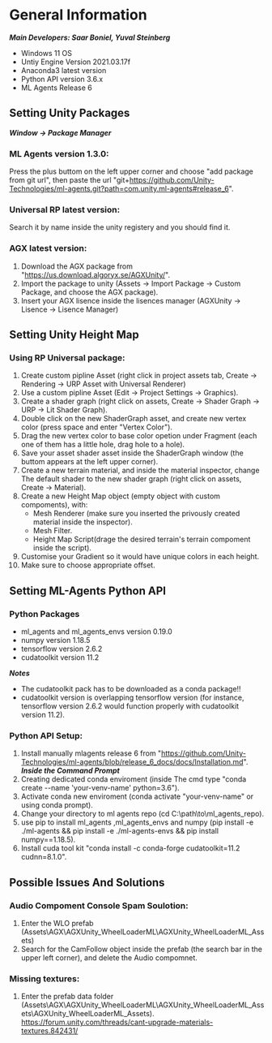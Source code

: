 # General Information

***Main Developers: Saar Boniel, Yuval Steinberg***

- Windows 11 OS
- Untiy Engine Version 2021.03.17f
- Anaconda3 latest version
- Python API version 3.6.x
- ML Agents Release 6

## Setting Unity Packages

__*Window -> Package Manager*__
### ML Agents version 1.3.0: 
Press the plus buttom on the left upper corner and choose "add package from git url", 
then paste the url "git+https://github.com/Unity-Technologies/ml-agents.git?path=com.unity.ml-agents#release_6".

### Universal RP latest version:
Search it by name inside the unity registery and you should find it.

### AGX latest version:
  1. Download the AGX package from "https://us.download.algoryx.se/AGXUnity/".
  2. Import the package to unity (Assets -> Import Package -> Custom Package, and choose the AGX package).
  3. Insert your AGX lisence inside the lisences manager (AGXUnity -> Lisence -> Lisence Manager)


## Setting Unity Height Map

### Using RP Universal package:
1. Create custom pipline Asset 
(right click in project assets tab, Create -> Rendering -> URP Asset with Universal Renderer)
2. Use a custom pipline Asset 
(Edit -> Project Settings -> Graphics).
3. Create a shader graph 
(right click on assets, Create -> Shader Graph -> URP -> Lit Shader Graph).
4. Double click on the new ShaderGraph asset, and create new vertex color 
(press space and enter "Vertex Color").
5. Drag the new vertex color to base color opetion under Fragment 
(each one of them has a little hole, drag hole to a hole).
6. Save your asset shader asset inside the ShaderGraph window 
(the buttom appears at the left upper corner).
7. Create a new terrain material, and inside the material inspector, change The default shader to the new shader graph 
(right click on assets, Create -> Material).
8. Create a new Height Map object (empty object with custom compoments), with: 
	- Mesh Renderer (make sure you inserted the privously created material inside the inspector).
	- Mesh Filter. 
	- Height Map Script(drage the desired terrain's terrain compoment inside the script).
9. Customise your Gradient so it would have unique colors in each height.
10. Make sure to choose appropriate offset.


## Setting ML-Agents Python API

### Python Packages
- ml_agents and ml_agents_envs version 0.19.0
- numpy version 1.18.5
- tensorflow version 2.6.2
- cudatoolkit version 11.2 

__*Notes*__
- The cudatoolkit pack has to be downloaded as a conda package!!
- cudatoolkit version is overlapping tensorflow version 
(for instance, tensorflow version 2.6.2 would function properly with cudatoolkit version 11.2).

### Python API Setup:
1. Install manually mlagents release 6 from 
"https://github.com/Unity-Technologies/ml-agents/blob/release_6_docs/docs/Installation.md".
__*Inside the Command Prompt*__
2. Creating dedicated conda enviroment (inside The cmd type "conda create --name 'your-venv-name' python=3.6").
3. Activate conda new enviroment (conda activate "your-venv-name" or using conda prompt).
4. Change your directory to ml agents repo (cd C:\path\to\ml_agents_repo).
5. use pip to install ml_agents ,ml_agents_envs and numpy
(pip install -e ./ml-agents && pip install -e ./ml-agents-envs && pip install numpy==1.18.5).
6. Install cuda tool kit "conda install -c conda-forge cudatoolkit=11.2 cudnn=8.1.0".


## Possible Issues And Solutions

### Audio Compoment Console Spam Soulotion:
1. Enter the WLO prefab (Assets\AGX\AGXUnity_WheelLoaderML\AGXUnity_WheelLoaderML_Assets)
2. Search for the CamFollow object inside the prefab (the search bar in the upper left corner), 
and delete the Audio compomnet.

### Missing textures:
1. Enter the prefab data folder 
(Assets\AGX\AGXUnity_WheelLoaderML\AGXUnity_WheelLoaderML_Assets\AGXUnity_WheelLoaderML_Assets).
https://forum.unity.com/threads/cant-upgrade-materials-textures.842431/
